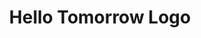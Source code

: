 ---
slug: x-hellotomorrow
title: Hello Tomorrow Logo
photo: /img/portfolio/hello-tomorrow.jpg
category: x-references
subcategory: reference
subcategory: reference-mp
sort: 1
reference: yes
---